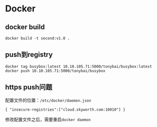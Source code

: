 # Docker

## docker build
```
docker build -t second:v1.0 .
```
## push到registry
```
docker tag busybox:latest 10.10.105.71:5000/tonybai/busybox:latest
docker push 10.10.105.71:5000/tonybai/busybox
```

## https push问题
配置文件的位置：`/etc/docker/daemon.json`
```
{ "insecure-registries":["cloud.skyworth.com:10010"] }
```
修改配置文件之后，需要重启`docker daemon`
